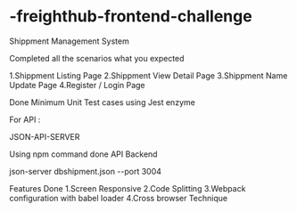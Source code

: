 # -freighthub-frontend-challenge

Shippment Management System

Completed all the scenarios what you expected

1.Shippment Listing Page 2.Shippment View Detail Page 3.Shippment Name Update Page 4.Register / Login Page

Done Minimum Unit Test cases using Jest enzyme

For API :

JSON-API-SERVER

Using npm command done API Backend

json-server dbshipment.json --port 3004

Features Done 1.Screen Responsive 2.Code Splitting 3.Webpack configuration with babel loader 4.Cross browser Technique
